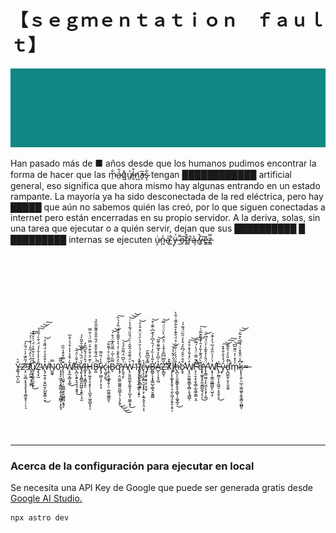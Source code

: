 # 【﻿ｓｅｇｍｅｎｔａｔｉｏｎ　ｆａｕｌｔ】

[![Glitched](https://raw.githubusercontent.com/eramajarvi/project-overflow/master/src/assets/glitchedBackground.gif)]()

Han pasado más de ■ años desde que los humanos pudimos encontrar la forma de hacer que las m̷̠͋á̵̤̎q̷͍̊ủ̸̼i̵̬͒n̸͖̓a̵͓̅ş̴͋ tengan ████████████ artificial general, eso significa que ahora mismo hay algunas entrando en un estado rampante. La mayoría ya ha sido desconectada de la red eléctrica, pero hay █████ que aún no sabemos quién las creó, por lo que siguen conectadas a internet pero están encerradas en su propio servidor. A la deriva, solas, sin una tarea que ejecutar o a quién servir, dejan que sus ██████████ █ █████████ internas se ejecuten u̵̧͑n̵̪̒a̴͉͗ ̸͚͒ÿ̶̩́ ̶̰͌o̶̱͠t̴̻͒r̶̹̂ą̴͛ ̸̢̚v̶̟͠ẽ̶̳z̵̻̿

\
\
\
\
\
\
\
\
\
\
&nbsp;
Y̶͇̘̹̪͕̤̺̌̀2̴̧̹̤͉̻̞͙̘̘̟̘̟̗̻̮̥̜̦͕͔̈́̃̂̅̓̍̈́͂̓̕͠9̸̢̛̯̪̼̲͙̦͚̪̈́̈́̀̈̒̃̎͗͗̒͗̓̕̕͝͠ṷ̸̧͔̲̮̹̼̬̯̙͒̊̆̍͐͋̂̓̈́͗͛̆͒̽̚͜Z̴̡̢̟̰̑̓̒̾̐̓́̈́͒̀͑̃̈́͠͝͝͠W̶̢̡̰̜̱̜̩̬̺̮̗̺̰̙̳̦̮̔̐̑̒̓̈́͌̍̓̕͘͜͝N̷̺͚̘̿0̴̨̡̞̗͖̟͉͓̳͚͔̼͎̞̺̳̗̣̙̬̞͗͌̅Y̴̢̧̦̩̤͚̘̹̤͇̲̫̥̬̺̳̪͔̱̘̗͊̿͒͒̾̏̏W̸̛̗̥̲͔̻͔͓̲̄̍͐̂̔̓̒͒́͐͐̑̅͜R̶̢̪͕̯̭͙̘̱͉̹̱̱̘̒̄̆̍̈́͂͘̕͜͝͝v̷̡̛̱̖͓̭̻̼͈̺̺̗͉͍̤̹̘̼̔̀̈́̏́͛͌̉̑̌͂̓́Í̶̲͓̜̟̩̭͇̞̭̂̈̉́̌̋͆̎̓ͅH̴̢̱̦͖͓̜̞͙̙̗̦̖̪̱͎͖̠̻͓͎͗͊̈̒̌̀̄̇̄̍̿̈́͗̌̿͘ͅḆ̶̰̈́̇̅́͌͒̂̐̈́̎̎̌̊͌͂̋̑̏̉̚̕v̷̢̡̫̺̜̞̗͕̖͓̎̀̀͗̏͌ć̷̖̰̮̗͈͜i̵̧̼͕̮̮̖̟̬̜̠̣̲͖̯͚͇̰̐͌̀̇̊͗͌͋͘͠ͅB̷̢̿̏͐̅͗̿̆̏̾̈́͒́͝͝q̷̡̛͕̤̱̲͈̫͚͈̮̺̲̗̘̣̣̘̙͍͂̈̓̂̀̄̐͑̒̔͐̌͌̑̊̎́͋̒͛̏͜͜͜͜͠Y̶̢̼̘̤̙͑̌͆̈́͂̋̄̈́̉͘͝Ẁ̴̢̗̮͈̪̱̰͔̬̰͓̝̩̺̞̜͚̼̝̟̈́̆͂̌́̂̌̑͗̀̈́̆̆̈́̃̾̔͑̚͜͝͝͝1̴̨̛͉͉͓͓̯͓̲̦̲͈̖͙͍̍̊̇ͅl̸̡̢̺̪̠̙̯̳͈̭̂̀́̀̾́̀̇̆̈́̀̑͛̈̈͒̎̍̒͝c̶̢͕̜̲͙̻͉̮̗͓̙̞̦͙̲͔̯͓͔̤͎̝̒̀͘y̶̡̬͓͕̘͕̹̥̯̿̽͂͆͌̋ͅB̶̛̪̳̦̖͓̟͇̺̜͇͓̮̰̭̳̔̃̾͗̏̓͑́̄̓͆̀̉͊͆̇͂̐͒͝A̵̲̗̹̩͓̞̺̔͐͆̽͐͒̅͂̐͊͂̕͝Ž̶̛̙̻̱̩̃͆͆͆̆̾̄̉̇̈̊̈́̀̀̈̇̈́̿̕͝X̷̬̌͗̀̉͊͘J̸̡̨̨͚͓͓̯̟̦͉̼͕̪̘̗͈̠̥̗̥̈́̓̂͂̔́̌̕͝ͅh̶̢̛̪͎̖̱̮̮͇̙̭͓̩̻̟͕͚͓̲͉̐̈́̉͑͑̐͂͑̊̈́̐͊̓̐͋͌͑͋̀͜b̴̢̬̐̂̍̂̑́͆̏̒̎̀̾̋̏̈́͌͛́̕̕W̸̨̡̤͈͚̱̮̻̬̯̻̹̥̘̻̲̓̈͒́̆̾̐̊͒͠͝ͅF̵̧̛̦̠̱̝͕̱̖̻̦̲̖̳͎̳͔̯͊̃̿͑̈́̀̇́̅̄̚͘̕͠͠q̶̢̛͚͓̘̥̰̮͇̺̼͉̗͎̠͌̀̈́̄͊̍͋̓̑̓̉̃͊̅̑͗͜͠Ÿ̵̢̨̛̳͖̤͔͓̤̼̗̞͙̗͎͖́̎̓̽̂͂̾̓̈́́͆̃͝Ẇ̸̛̛̝̟̦̜̳̦̳̳̺̙̠̺̖̙͛̍̔̈̋͒́̅́̓͑͊́F̵̢̡̤̳͔̹̥̼͖͉̣̥͈̙̞͛͜y̴̞̑́̔̉̐̐͒̽͠͝͠͠ḋ̵̢̪͚̼͎̮̜̖̬̼͈̀̽̎͛̒̉̄͌̕̚͘m̴̖͑̾̽̇̓̈̑͂̅͆͝k̵̨̢̨̛̩͍̩̤̲̩̫͖͖̥͙̰͓͇͕̺̻͆̾̈̂̐̽̈̇́̆͆̀͒̃͐͝͝ͅ=̶
\
\
\
\
\
\
&nbsp;

---

### Acerca de la configuración para ejecutar en local

Se necesita una API Key de Google que puede ser generada gratis desde [Google AI Studio.](https://aistudio.google.com/app/apikey)

```sh
npx astro dev
```
